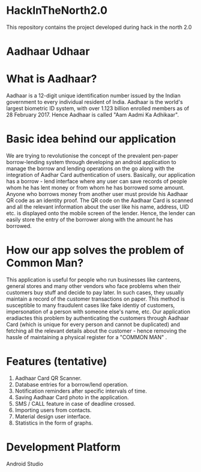# HackInTheNorth2.0
This repository contains the project developed during hack in the north 2.0

# Aadhaar Udhaar

# What is Aadhaar?
Aadhaar is a 12-digit unique identification number issued by the Indian government to every individual resident of India.
Aadhaar is the world's largest biometric ID system, with over 1.123 billion enrolled members as of 28 February 2017. Hence Aadhaar is called "Aam Aadmi Ka Adhikaar".

# Basic idea behind our application
We are trying to revolutionise the concept of the prevalent pen-paper borrow-lending system through developing an android application to manage the borrow and lending operations on the go along with the integration of Aadhar Card authentication of users. Basically, our application has a borrow - lend interface where any user can save records of people whom he has lent money or from whom he has borrowed some amount. Anyone who borrows money from another user must provide his Aadhaar QR code as an identity proof. The QR code on the Aadhaar Card is scanned and all the relevant information about the user like his name, address, UID etc. is displayed onto the mobile screen of the lender. Hence, the lender can easily store the entry of the borrower along with the amount he has borrowed.

# How our app solves the problem of Common Man?
This application is useful for people who run businesses like canteens, general stores and many other vendors who face problems when their customers buy stuff and decide to pay later. In such cases, they usually maintain a record of the customer transactions on paper. This method is susceptible to many fraudulent cases like fake identiy of customers, impersonation of a person with someone else's name, etc. Our application eradiactes this problem by authenticating the customers through Aadhaar Card (which is unique for every person and cannot be duplicated) and fetching all the relevant details about the customer - hence removing the hassle of maintaining a physical register for a "COMMON MAN" .


# Features (tentative)
1. Aadhaar Card QR Scanner.
2. Database entries for a borrow/lend operation.
2. Notification reminders after specific intervals of time.
3. Saving Aadhaar Card photo in the application.
4. SMS / CALL feature in case of deadline crossed.
5. Importing users from contacts.
6. Material design user interface.
7. Statistics in the form of graphs.


# Development Platform
 Android Studio
